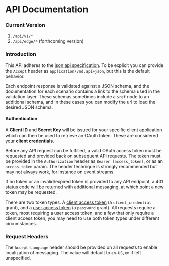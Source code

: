 API Documentation
=================

### Current Version

  1. `/api/v1/*`
  2. `/api/edge/*` (forthcoming version)

### Introduction

This API adheres to the [json:api specification](http://jsonapi.org). To be explicit you can provide the `Accept` header
as `application/vnd.api+json`, but this is the default behavior.

Each endpoint response is validated against a JSON schema, and the documentation for each scenario contains a link to
the schema used in the validation layer. These schemas sometimes include a `$ref` node to an additional schema, and in
these cases you can modify the url to load the desired JSON schema.

#### Authentication

A **Client ID** and **Secret Key** will be issued for your specific client application which can then be used to
retrieve an OAuth token. These are considered your **client credentials**.

Before any API request can be fulfilled, a valid OAuth access token must be requested and provided back on subsequent
API requests. The token must be provided in the `Authorization` header as `Bearer [access_token]`, or as an
`access_token` param. The header technique is strongly recommended but may not always work, for instance on event
streams.

If no token or an invalid/expired token is provided to any API endpoint, a 401 status code will be returned with
additional messaging, at which point a new token may be requested.

There are two token types. A [client access token](#access-tokens-client-access-token-client-credentials-) (a
`client_credential` grant), and a [user access token](#access-tokens-user-access-token-password-) (a `password` grant).
All requests require a token, most requiring a user access token, and a few that only require a client access token, you
may need to use both token types under different circumstances.

### Request Headers

The `Accept-Language` header should be provided on all requests to enable localization of messaging. The value will
default to `en-US,en` if left unspecified.
